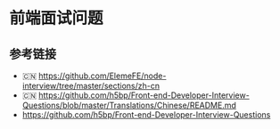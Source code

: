 # 前端面试问题

## 参考链接
* 🇨🇳 https://github.com/ElemeFE/node-interview/tree/master/sections/zh-cn
* 🇨🇳 https://github.com/h5bp/Front-end-Developer-Interview-Questions/blob/master/Translations/Chinese/README.md
* https://github.com/h5bp/Front-end-Developer-Interview-Questions
